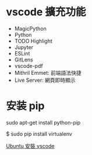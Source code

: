 # vscode 擴充功能

- MagicPython
- Python
- TODO Highlight
- Jupyter
- ESLint
- GitLens
- vscode-pdf
- Mithril Emmet: 前端語法快捷
- Live Server: 網頁即時顯示



# 安装 pip

sudo apt-get install python-pip

$ sudo pip install virtualenv

[Ubuntu 安裝 vscode](https://oranwind.org/vs-code-ubuntu-16/)